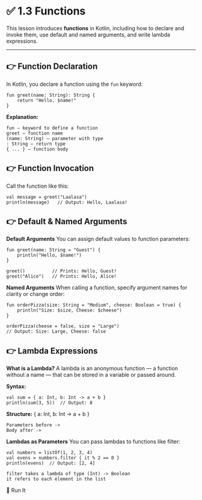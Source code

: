 # ✅ 1.3 Functions

This lesson introduces **functions** in Kotlin, including how to declare and invoke them, use default and named arguments, and write lambda expressions.

---

## 👉️ Function Declaration

In Kotlin, you declare a function using the `fun` keyword:

```
fun greet(name: String): String {
    return "Hello, $name!"
}
```

**Explanation:**

    fun — keyword to define a function
    greet — function name
    (name: String) — parameter with type
    : String — return type
    { ... } — function body

## 👉 Function Invocation

Call the function like this:
```
val message = greet("Laalasa")
println(message)   // Output: Hello, Laalasa!
```

## 👉 Default & Named Arguments

**Default Arguments**
You can assign default values to function parameters:
```
fun greet(name: String = "Guest") {
    println("Hello, $name!")
}

greet()          // Prints: Hello, Guest!
greet("Alice")   // Prints: Hello, Alice!
```

**Named Arguments**
When calling a function, specify argument names for clarity or change order:
```
fun orderPizza(size: String = "Medium", cheese: Boolean = true) {
    println("Size: $size, Cheese: $cheese")
}

orderPizza(cheese = false, size = "Large")
// Output: Size: Large, Cheese: false
```

## 👉 Lambda Expressions

**What is a Lambda?**
A lambda is an anonymous function — a function without a name — that can be stored in a variable or passed around.

**Syntax:**
```
val sum = { a: Int, b: Int -> a + b }
println(sum(3, 5))  // Output: 8
```

**Structure:**
{ a: Int, b: Int -> a + b }

    Parameters before ->
    Body after ->

**Lambdas as Parameters**
You can pass lambdas to functions like filter:
```
val numbers = listOf(1, 2, 3, 4)
val evens = numbers.filter { it % 2 == 0 }
println(evens)  // Output: [2, 4]
```

    filter takes a lambda of type (Int) -> Boolean
    it refers to each element in the list

🚀 Run It

